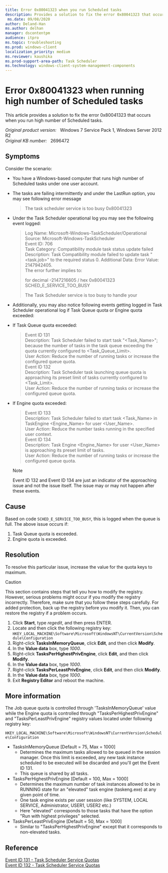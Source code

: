 ```yaml
---
title: Error 0x80041323 when you run Scheduled tasks
description: Provides a solution to fix the error 0x80041323 that occurs when you run high number of Scheduled tasks.
 ms.date: 09/08/2020
author: Deland-Han
ms.author: delhan
manager: dscontentpm
audience: itpro
ms.topic: troubleshooting
ms.prod: windows-client
localization_priority: medium
ms.reviewer: kaushika
ms.prod-support-area-path: Task Scheduler
ms.technology: windows-client-system-management-components
---
```

# Error 0x80041323 when running high number of Scheduled tasks

This article provides a solution to fix the error 0x80041323 that occurs when you run high number of Scheduled tasks.

_Original product version:_ &nbsp; Windows 7 Service Pack 1, Windows Server 2012 R2  
_Original KB number:_ &nbsp; 2696472

## Symptoms

Consider the scenario:  

- You have a Windows-based computer that runs high number of Scheduled tasks under one user account.

- The tasks are failing intermittently and under the LastRun option, you may see following error message

     > The task scheduler service is too busy 0x80041323  

- Under the Task Scheduler operational log you may see the following event logged:

    > Log Name: Microsoft-Windows-TaskScheduler/Operational  
    Source: Microsoft-Windows-TaskScheduler  
    Event ID: 706  
    Task Category: Compatibility module task status update failed  
    Description: Task Compatibility module failed to update task "<task.job>" to the required status 0. Additional Data: Error Value: 2147942405.  
    The error further implies to:  
    >
    > for decimal -2147216605 / hex 0x80041323
    > SCHED_E_SERVICE_TOO_BUSY
    >
    > The Task Scheduler service is too busy to handle your  

- Additionally, you may also notice following events getting logged in Task Scheduler operational log if Task Queue quota or Engine quota exceeded:

- If Task Queue quota exceeded:  

    >Event ID 131  
    Description: Task Scheduler failed to start task "<Task_Name>"; because the number of tasks in the task queue exceeding the quota currently configured to <Task_Queue_Limit>.  
    User Action: Reduce the number of running tasks or increase the configured queue quota.  
    Event ID 132  
    Description: Task Scheduler task launching queue quota is approaching its preset limit of tasks currently configured to <Task_Limit>.  
    User Action: Reduce the number of running tasks or increase the configured queue quota.  

- If Engine quota exceeded:  

    > Event ID 133  
    Description: Task Scheduler failed to start task <Task_Name> in TaskEngine <Engine_Name> for user <User_Name>.  
    User Action: Reduce the number tasks running in the specified user context.  
    Event ID 134  
    Description: Task Engine <Engine_Name> for user <User_Name> is approaching its preset limit of tasks.  
    User Action: Reduce the number of running tasks or increase the configured queue quota.  

    > [!Note]
    > Event ID 132 and Event ID 134 are just an indicator of the approaching issue and not the issue itself. The issue may or may not happen after these events.

## Cause

Based on code `SCHED_E_SERVICE_TOO_BUSY`, this is logged when the queue is full. The above issue occurs if:  

1. Task Queue quota is exceeded.
2. Engine quota is exceeded.

## Resolution

To resolve this particular issue, increase the value for the quota keys to maximum.

> [!Caution]
> This section contains steps that tell you how to modify the registry. However, serious problems might occur if you modify the registry incorrectly. Therefore, make sure that you follow these steps carefully. For added protection, back up the registry before you modify it. Then, you can restore the registry if a problem occurs.

1. Click **Start**, type *regedit*, and then press ENTER.
2. Locate and then click the following registry key:
`HKEY_LOCAL_MACHINE\Software\Microsoft\WindowsNT\CurrentVersion\Schedule\Configuration`
3. Right-click **TasksInMemoryQueue**, click **Edit**, and then click **Modify**.
4. In the **Value data** box, type *1000*.
5. Right-click **TasksPerHighestPrivEngine**, click **Edit**, and then click **Modify**.
6. In the **Value data** box, type *1000*.
7. Right-click **TasksPerLeastPrivEngine**, click **Edit**, and then click **Modify**.
8. In the **Value data** box, type *1000*.
9. Exit **Registry Editor** and reboot the machine.

## More information

The Job queue quota is controlled through 'TasksInMemoryQueue' value while the Engine quota is controlled through "TasksPerHighestPrivEngine" and "TasksPerLeastPrivEngine" registry values located under following registry key:  

`HKEY_LOCAL_MACHINE\Software\Microsoft\WindowsNT\CurrentVersion\Schedule\Configuration`

- TasksInMemoryQueue [Default = 75, Max = 1000]
  - Determines the maximum tasks allowed to be queued in the session manager. Once this limit is exceeded, any new task instance scheduled to be executed will be discarded and you'll get the Event ID 131.
  - This queue is shared by all tasks.
- TasksPerHighestPrivEngine [Default = 100, Max = 1000]
  - Determines the maximum number of task instances allowed to be in RUNNING state for an "elevated" task engine (taskeng.exe) at any given point of time.
  - One task engine exists per user session (like SYSTEM, LOCAL SERVICE, Administrator, USER1, USER2 etc.)
  - Here "elevated" corresponds to those tasks that have the option "Run with highest privileges" selected.
- TasksPerLeastPrivEngine [Default = 50, Max = 1000]
  - Similar to "TasksPerHighestPrivEngine" except that it corresponds to non-elevated tasks.  

## Reference

[Event ID 131 - Task Scheduler Service Quotas](/previous-versions/windows/it-pro/windows-server-2008-R2-and-2008/dd363733(v=ws.10))  
[Event ID 132 - Task Scheduler Service Quotas](/previous-versions/windows/it-pro/windows-server-2008-R2-and-2008/dd363705(v=ws.10))
